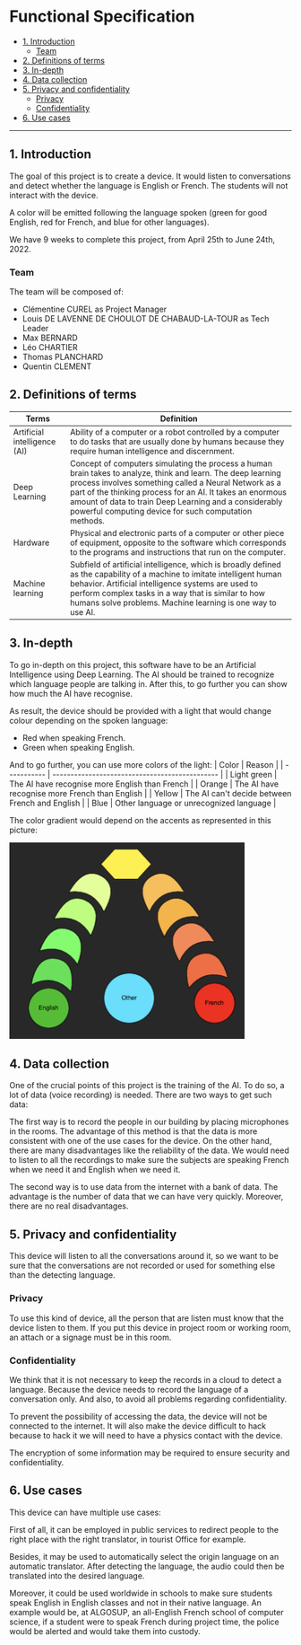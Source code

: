 # Functional Specification

- [1. Introduction](#1-introduction)
  - [Team](#team)
- [2. Definitions of terms](#2-definitions-of-terms)
- [3. In-depth](#3-in-depth)
- [4. Data collection](#4-data-collection)
- [5. Privacy and confidentiality](#5-privacy-and-confidentiality)
  - [Privacy](#privacy)
  - [Confidentiality](#confidentiality)
- [6. Use cases](#6-use-cases)

---



## 1. Introduction

The goal of this project is to create a device. It would listen to conversations and detect whether the language is English or French. The students will not interact with the device.

A color will be emitted following the language spoken (green for good English, red for French, and blue for other languages).

We have 9 weeks to complete this project, from April 25th to June 24th, 2022.

### Team

The team will be composed of:

- Clémentine CUREL as Project Manager
- Louis DE LAVENNE DE CHOULOT DE CHABAUD-LA-TOUR as Tech Leader
- Max BERNARD
- Léo CHARTIER
- Thomas PLANCHARD
- Quentin CLEMENT



## 2. Definitions of terms

| Terms                        | Definition                                                                                                                                                                                                                                                                                                                                           |
| ---------------------------- | ---------------------------------------------------------------------------------------------------------------------------------------------------------------------------------------------------------------------------------------------------------------------------------------------------------------------------------------------------- |
| Artificial intelligence (AI) | Ability of a computer or a robot controlled by a computer to do tasks that are usually done by humans because they require human intelligence and discernment.                                                                                                                                                                                       |
| Deep Learning                | Concept of computers simulating the process a human brain takes to analyze, think and learn. The deep learning process involves something called a Neural Network as a part of the thinking process for an AI. It takes an enormous amount of data to train Deep Learning and a considerably powerful computing device for such computation methods. |
| Hardware                     | Physical and electronic parts of a computer or other piece of equipment, opposite to the software which corresponds to the programs and instructions that run on the computer.                                                                                                                                                                       |
| Machine learning             | Subfield of artificial intelligence, which is broadly defined as the capability of a machine to imitate intelligent human behavior. Artificial intelligence systems are used to perform complex tasks in a way that is similar to how humans solve problems. Machine learning is one way to use AI.                                                  |



## 3. In-depth

To go in-depth on this project, this software have to be an Artificial Intelligence using Deep Learning.
The AI should be trained to recognize which language people are talking in. After this, to go further you can show how much the AI have recognise. 

As result, the device should be provided with a light that would change colour depending on the spoken language:
- Red when speaking French.
- Green when speaking English.

And to go further, you can use more colors of the light:
| Color       | Reason                                         |
| ----------- | ---------------------------------------------- |
| Light green | The AI have recognise more English than French |
| Orange      | The AI have recognise more French than English |
| Yellow      | The AI can't decide between French and English |
| Blue        | Other language or unrecognized language        |

The color gradient would depend on the accents as represented in this picture:

<img src="./pictures/Chart.png" width="420" height="350">



## 4. Data collection

One of the crucial points of this project is the training of the AI. To do so, a lot of data (voice recording) is needed.
There are two ways to get such data:

The first way is to record the people in our building by placing microphones in the rooms. The advantage of this method is that the data is more consistent with one of the use cases for the device.
On the other hand, there are many disadvantages like the reliability of the data. We would need to listen to all the recordings to make sure the subjects are speaking French when we need it and English when we need it.

The second way is to use data from the internet with a bank of data. The advantage is the number of data that we can have very quickly. Moreover, there are no real disadvantages.



## 5. Privacy and confidentiality

This device will listen to all the conversations around it, so we want to be sure that the conversations are not recorded or used for something else than the detecting language.

### Privacy 

To use this kind of device, all the person that are listen must know that the device listen to them. 
If you put this device in project room or working room, an attach or a signage must be in this room. 

### Confidentiality

We think that it is not necessary to keep the records in a cloud to detect a language. Because the device needs to record the language of a conversation only.  And also, to avoid all problems regarding confidentiality.

To prevent the possibility of accessing the data, the device will not be connected to the internet. It will also make the device difficult to hack because to hack it we will need to have a physics contact with the device.

The encryption of some information may be required to ensure security and confidentiality.




## 6. Use cases

This device can have multiple use cases:

First of all, it can be employed in public services to redirect people to the right place with the right translator, in tourist Office for example.

Besides, it may be used to automatically select the origin language on an automatic translator. After detecting the language, the audio could then be translated into the desired language.

Moreover, it could be used worldwide in schools to make sure students speak English in English classes and not in their native language.
An example would be, at ALGOSUP, an all-English French school of computer science, if a student were to speak French during project time, the police would be alerted and would take them into custody.

<!--Finally, -->
